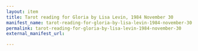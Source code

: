 ```yaml
---
layout: item
title: Tarot reading for Gloria by Lisa Levin, 1984 November 30
manifest_name: tarot-reading-for-gloria-by-lisa-levin-1984-november-30
permalink: tarot-reading-for-gloria-by-lisa-levin-1984-november-30
external_manifest_url: 

---
```

<!-- Add an essay or interpretive material below this line,
using HTML or markdown.  Do not modify this file above this line -->
